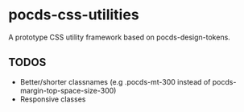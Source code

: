 # pocds-css-utilities

A prototype CSS utility framework based on pocds-design-tokens.

## TODOS

- Better/shorter classnames (e.g .pocds-mt-300 instead of pocds-margin-top-space-size-300)
- Responsive classes

